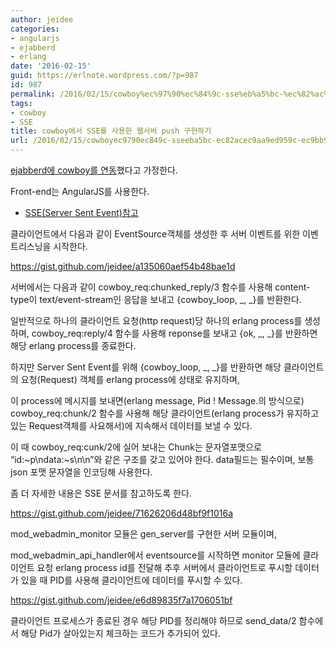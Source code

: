 ```yaml
---
author: jeidee
categories:
- angularjs
- ejabberd
- erlang
date: '2016-02-15'
guid: https://erlnote.wordpress.com/?p=987
id: 987
permalink: /2016/02/15/cowboy%ec%97%90%ec%84%9c-sse%eb%a5%bc-%ec%82%ac%ec%9a%a9%ed%95%9c-%ec%9b%b9%ec%84%9c%eb%b2%84-push-%ea%b5%ac%ed%98%84%ed%95%98%ea%b8%b0/
tags:
- cowboy
- SSE
title: cowboy에서 SSE를 사용한 웹서버 push 구현하기
url: /2016/02/15/cowboyec9790ec849c-sseeba5bc-ec82acec9aa9ed959c-ec9bb9ec849cebb284-push-eab5aced9884ed9598eab8b0
---
```


[ejabberd에 cowboy를 연동](https://erlnote.wordpress.com/2016/02/03/ejabberd%EC%99%80-cowboy-%EC%97%B0%EB%8F%99/)했다고 가정한다.

Front-end는 AngularJS를 사용한다.

  * [SSE(Server Sent Event)참고](https://www.google.co.kr/webhp?sourceid=chrome-instant&ion=1&espv=2&ie=UTF-8#lr=lang_ko&newwindow=1&tbs=lr:lang_1ko&q=server+sent+event)

클라이언트에서 다음과 같이 EventSource객체를 생성한 후 서버 이벤트를 위한 이벤트리스닝을 시작한다.

https://gist.github.com/jeidee/a135060aef54b48bae1d

서버에서는 다음과 같이 cowboy\_req:chunked\_reply/3 함수를 사용해 content-type이 text/event-stream인 응답을 보내고 {cowboy\_loop, \_, _}를 반환한다.

일반적으로 하나의 클라이언트 요청(http request)당 하나의 erlang process를 생성하며, cowboy\_req:reply/4 함수를 사용해 reponse를 보내고 {ok, \_, _}를 반환하면 해당 erlang process를 종료한다.

하지만 Server Sent Event를 위해 {cowboy\_loop, \_, _}를 반환하면 해당 클라이언트의 요청(Request) 객체를 erlang process에 상태로 유지하며,
  
이 process에 메시지를 보내면(erlang message, Pid ! Message.의 방식으로) cowboy_req:chunk/2 함수를 사용해 해당 클라이언트(erlang process가 유지하고 있는 Request객체를 사요해서)에 지속해서 데이터를 보낼 수 있다.

이 때 cowboy_req:cunk/2에 실어 보내는 Chunk는 문자열포맷으로 &#8220;id:~p\ndata:~s\n\n&#8221;와 같은 구조를 갖고 있어야 한다. data필드는 필수이며, 보통 json 포맷 문자열을 인코딩해 사용한다.
  
좀 더 자세한 내용은 SSE 문서를 참고하도록 한다.

https://gist.github.com/jeidee/71626206d48bf9f1016a

mod\_webadmin\_monitor 모듈은 gen_server를 구현한 서버 모듈이며,
  
mod\_webadmin\_api_handler에서 eventsource를 시작하면 monitor 모듈에 클라이언트 요청 erlang process id를 전달해 추후 서버에서 클라이언트로 푸시할 데이터가 있을 때 PID를 사용해 클라이언트에 데이터를 푸시할 수 있다.

https://gist.github.com/jeidee/e6d89835f7a1706051bf

클라이언트 프로세스가 종료된 경우 해당 PID를 정리해야 하므로 send_data/2 함수에서 해당 Pid가 살아있는지 체크하는 코드가 추가되어 있다.